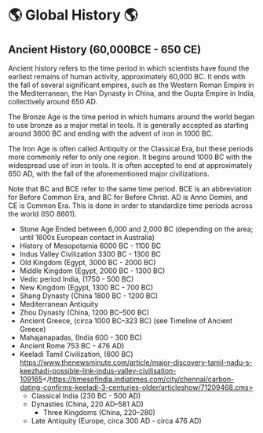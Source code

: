 # :earth_americas: Global History :earth_americas: 

## Ancient History (60,000BCE - 650 CE)

Ancient history refers to the time period in which scientists have found the earliest remains of human activity, approximately 60,000 BC. It ends with the fall of several significant empires, such as the Western Roman Empire in the Mediterranean, the Han Dynasty in China, and the Gupta Empire in India, collectively around 650 AD.

The Bronze Age is the time period in which humans around the world began to use bronze as a major metal in tools. It is generally accepted as starting around 3600 BC and ending with the advent of iron in 1000 BC.

The Iron Age is often called Antiquity or the Classical Era, but these periods more commonly refer to only one region. It begins around 1000 BC with the widespread use of iron in tools. It is often accepted to end at approximately 650 AD, with the fall of the aforementioned major civilizations.

Note that BC and BCE refer to the same time period. BCE is an abbreviation for Before Common Era, and BC for Before Christ. AD is Anno Domini, and CE is Common Era. This is done in order to standardize time periods across the world (ISO 8601).

* Stone Age Ended between 6,000 and 2,000 BC (depending on the area; until 1600s European contact in Australia)
* History of Mesopotamia 6000 BC - 1100 BC
* Indus Valley Civilization 3300 BC - 1300 BC
* Old Kingdom (Egypt, 3000 BC - 2000 BC)
* Middle Kingdom (Egypt, 2000 BC - 1300 BC)
* Vedic period India, (1750 - 500 BC)
* New Kingdom (Egypt, 1300 BC - 700 BC)
* Shang Dynasty (China 1800 BC - 1200 BC)
* Mediterranean Antiquity
* Zhou Dynasty (China, 1200 BC–500 BC)
* Ancient Greece, (circa 1000 BC–323 BC) (see Timeline of Ancient Greece)
* Mahajanapadas, (India 600 - 300 BC)
* Ancient Rome 753 BC - 476 AD)
* Keeladi Tamil Civilization, (600 BC) <https://www.thenewsminute.com/article/major-discovery-tamil-nadu-s-keezhadi-possible-link-indus-valley-civilisation-109165></https://timesofindia.indiatimes.com/city/chennai/carbon-dating-confirms-keeladi-3-centuries-older/articleshow/71209468.cms>
     - Classical India (230 BC - 500 AD)
     - Dynasties (China, 220 AD–581 AD)
          - Three Kingdoms (China, 220–280)
     - Late Antiquity (Europe, circa 300 AD - circa 476 AD)